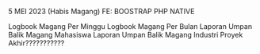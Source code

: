 5 MEI 2023 (Habis Magang)
FE: BOOSTRAP
PHP NATIVE


Logbook Magang Per Minggu
Logbook Magang Per Bulan
Laporan Umpan Balik Magang Mahasiswa
Laporan Umpan Balik Magang Industri
Proyek Akhir???????????
